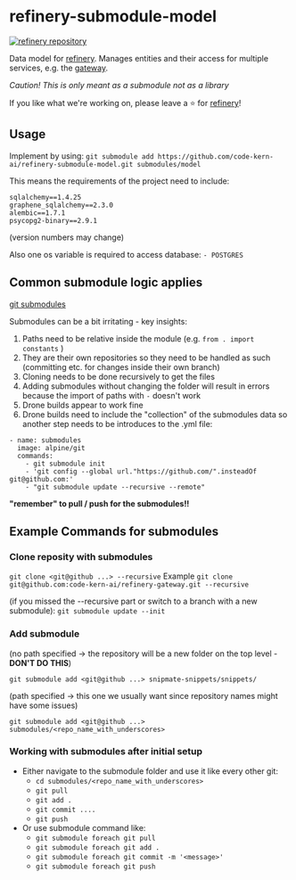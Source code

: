 # refinery-submodule-model
[![refinery repository](https://uploads-ssl.webflow.com/61e47fafb12bd56b40022a49/62c2f30f935f4d37dc864eeb_Kern%20refinery.png)](https://github.com/code-kern-ai/refinery)

Data model for [refinery](https://github.com/code-kern-ai/refinery). Manages entities and their access for multiple services, e.g. the [gateway](https://github.com/code-kern-ai/refinery-gateway).

*Caution! This is only meant as a submodule not as a library*

If you like what we're working on, please leave a ⭐ for [refinery](https://github.com/code-kern-ai/refinery)!

## Usage

Implement by using:
`git submodule add https://github.com/code-kern-ai/refinery-submodule-model.git submodules/model`

This means the requirements of the project need to include:

```
sqlalchemy==1.4.25
graphene_sqlalchemy==2.3.0
alembic==1.7.1
psycopg2-binary==2.9.1
```
(version numbers may change)

Also one os variable is required to access database:
`- POSTGRES`


## Common submodule logic applies
[git submodules](https://git-scm.com/book/en/v2/Git-Tools-Submodules)

Submodules can be a bit irritating - key insights:

1. Paths need to be relative inside the module (e.g. `from . import constants` )
2. They are their own repositories so they need to be handled as such (committing etc. for changes inside their own branch)
3. Cloning needs to be done recursively to get the files
4. Adding submodules without changing the folder will result in errors because the import of paths with `-` doesn't work
5. Drone builds appear to work fine
6. Drone builds need to include the "collection" of the submodules data so another step needs to be introduces to the .yml file:

```
- name: submodules
  image: alpine/git
  commands:
    - git submodule init
    - 'git config --global url."https://github.com/".insteadOf git@github.com:'
    - "git submodule update --recursive --remote"
```

**"remember" to pull / push for the submodules!!**

## Example Commands for submodules

### Clone reposity with submodules

`git clone <git@github ...> --recursive`
Example
`git clone git@github.com:code-kern-ai/refinery-gateway.git --recursive`

(if you missed the --recursive part or switch to a branch with a new submodule):
`git submodule update --init`

### Add submodule

(no path specified -> the repository will be a new folder on the top level - **DON'T DO THIS**)

`git submodule add <git@github ...> snipmate-snippets/snippets/`

(path specified -> this one we usually want since repository names might have some issues)

`git submodule add <git@github ...> submodules/<repo_name_with_underscores>`

### Working with submodules after initial setup

- Either navigate to the submodule folder and use it like every other git:
  - `cd submodules/<repo_name_with_underscores>`
  - `git pull`
  - `git add .`
  - `git commit ....`
  - `git push`
- Or use submodule command like:
  - `git submodule foreach git pull`
  - `git submodule foreach git add .`
  - `git submodule foreach git commit -m '<message>'`
  - `git submodule foreach git push`
